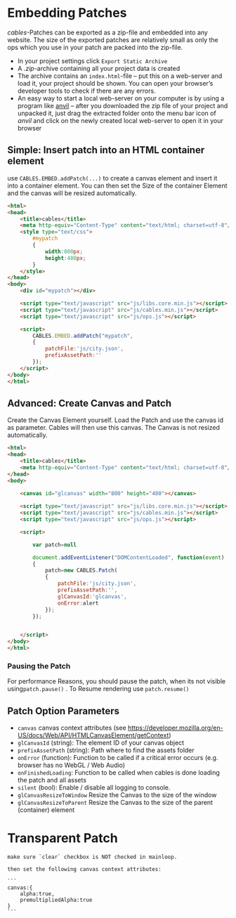 # Embedding Patches

*cables*-Patches can be exported as a zip-file and embedded into any website. The size of the exported patches are relatively small as only the ops which you use in your patch are packed into the zip-file. 

- In your project settings click `Export Static Archive`
- A *.zip*-archive containing all your project data is created
- The archive contains an `index.html`-file – put this on a web-server and load it, your project should be shown. You can open your browser’s developer tools to check if there are any errors.
- An easy way to start a local web-server on your computer is by using a program like [anvil](anvilformac.com) – after you downloaded the zip file of your project and unpacked it, just drag the extracted folder onto the menu bar icon of *anvil* and click on the newly created local web-server to open it in your browser

## Simple: Insert patch into an HTML container element

use `CABLES.EMBED.addPatch(...)` to create a canvas element and insert it into a container element. You can then set the Size of the container Element and the canvas will be resized automatically.

```html
<html>
<head>
    <title>cables</title>
    <meta http-equiv="Content-Type" content="text/html; charset=utf-8"/>
    <style type="text/css">
        #mypatch
        {
            width:800px;
            height:480px;
        }
    </style>
</head>
<body>
    <div id="mypatch"></div>

    <script type="text/javascript" src="js/libs.core.min.js"></script>
    <script type="text/javascript" src="js/cables.min.js"></script>
    <script type="text/javascript" src="js/ops.js"></script>

    <script>
        CABLES.EMBED.addPatch("mypatch",
        {
            patchFile:'js/city.json',
            prefixAssetPath:''
        });
    </script>
</body>
</html>

```


## Advanced: Create Canvas and Patch  

Create the Canvas Element yourself. Load the Patch and use the canvas id as parameter. Cables will then use this canvas. The Canvas is not resized automatically.

```html
<html>
<head>
    <title>cables</title>
    <meta http-equiv="Content-Type" content="text/html; charset=utf-8"/>
</head>
<body>
    
    <canvas id="glcanvas" width="800" height="480"></canvas>

    <script type="text/javascript" src="js/libs.core.min.js"></script>
    <script type="text/javascript" src="js/cables.min.js"></script>
    <script type="text/javascript" src="js/ops.js"></script>

    <script>

        var patch=null

        document.addEventListener("DOMContentLoaded", function(event)
        {
            patch=new CABLES.Patch(
            {
                patchFile:'js/city.json',
                prefixAssetPath:'',
                glCanvasId:'glcanvas',
                onError:alert
            });
        });


    </script>
</body>
</html>
```

### Pausing the Patch

For performance Reasons, you should pause the patch, when its not visible using`patch.pause()` . To Resume rendering use `patch.resume()`

## Patch Option Parameters

- `canvas` canvas context attributes (see https://developer.mozilla.org/en-US/docs/Web/API/HTMLCanvasElement/getContext)
- `glCanvasId` (string): The element ID of your canvas object
- `prefixAssetPath` (string): Path where to find the assets folder 
- `onError` (function): Function to be called if a critical error occurs (e.g. browser has no WebGL / Web Audio)
- `onFinishedLoading`: Function to be called when cables is done loading the patch and all assets
- `silent` (bool): Enable / disable all logging to console.
- `glCanvasResizeToWindow` Resize the Canvas to the size of the window
- `glCanvasResizeToParent` Resize the Canvas to the size of the parent (container) element





# Transparent Patch

    make sure `clear` checkbox is NOT checked in mainloop.

    then set the following canvas context attributes:

    ```
    canvas:{
        alpha:true,
        premultipliedAlpha:true
    }
    ```
